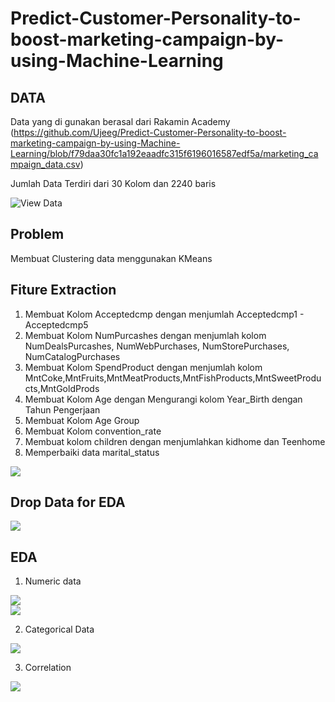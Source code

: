 # Predict-Customer-Personality-to-boost-marketing-campaign-by-using-Machine-Learning

## DATA 
Data yang di gunakan berasal dari Rakamin Academy (https://github.com/Ujeeg/Predict-Customer-Personality-to-boost-marketing-campaign-by-using-Machine-Learning/blob/f79daa30fc1a192eaadfc315f6196016587edf5a/marketing_campaign_data.csv)

Jumlah Data Terdiri dari 30 Kolom dan 2240 baris

![View Data](https://github.com/Ujeeg/Predict-Customer-Personality-to-boost-marketing-campaign-by-using-Machine-Learning/blob/de2a9a75d319edafbe4e9e31b092f9296146a55b/Data.png)

## Problem 
Membuat Clustering data menggunakan KMeans

## Fiture Extraction
1. Membuat Kolom Acceptedcmp dengan menjumlah Acceptedcmp1 - Acceptedcmp5
2. Membuat Kolom NumPurcashes dengan menjumlah kolom NumDealsPurcashes, NumWebPurchases, NumStorePurchases, NumCatalogPurchases
3. Membuat Kolom SpendProduct dengan menjumlah kolom MntCoke,MntFruits,MntMeatProducts,MntFishProducts,MntSweetProducts,MntGoldProds
4. Membuat Kolom Age dengan Mengurangi kolom Year_Birth dengan Tahun Pengerjaan
5. Membuat Kolom Age Group 
6. Membuat Kolom convention_rate
7. Membuat kolom children dengan menjumlahkan kidhome dan Teenhome
8. Memperbaiki data marital_status 

![](https://github.com/Ujeeg/Predict-Customer-Personality-to-boost-marketing-campaign-by-using-Machine-Learning/blob/96099aeda723bfcf720432e40702dab0cb601829/Future%20Extraction.png)

## Drop Data for EDA

![](https://github.com/Ujeeg/Predict-Customer-Personality-to-boost-marketing-campaign-by-using-Machine-Learning/blob/dc0c1148d367ca72dd664cdb80be61224c52f7d9/Drop%20data.png)


## EDA
1. Numeric data

![](https://github.com/Ujeeg/Predict-Customer-Personality-to-boost-marketing-campaign-by-using-Machine-Learning/blob/11ba8b7c2c793d4037b1485733e492234edef5e0/Univariate%201.png)  
![](https://github.com/Ujeeg/Predict-Customer-Personality-to-boost-marketing-campaign-by-using-Machine-Learning/blob/11ba8b7c2c793d4037b1485733e492234edef5e0/Univariate%202.png)

2. Categorical Data

![](https://github.com/Ujeeg/Predict-Customer-Personality-to-boost-marketing-campaign-by-using-Machine-Learning/blob/3a510c58996b71d6386cddf491749ed25034cd5f/Univariate%20cat.png)

3. Correlation

![](https://github.com/Ujeeg/Predict-Customer-Personality-to-boost-marketing-campaign-by-using-Machine-Learning/blob/fd8a911e614404f4f723df074844c5c04a3fac87/Multivariete.png)





